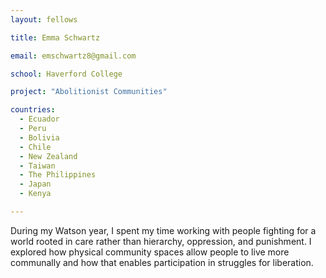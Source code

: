 ```yaml
---
layout: fellows

title: Emma Schwartz

email: emschwartz8@gmail.com

school: Haverford College

project: "Abolitionist Communities"

countries:
  - Ecuador
  - Peru
  - Bolivia
  - Chile
  - New Zealand
  - Taiwan
  - The Philippines
  - Japan
  - Kenya

---
```


During my Watson year, I spent my time working with people fighting for a world rooted in care rather than hierarchy, oppression, and punishment. I explored how physical community spaces allow people to live more communally and how that enables participation in struggles for liberation.
